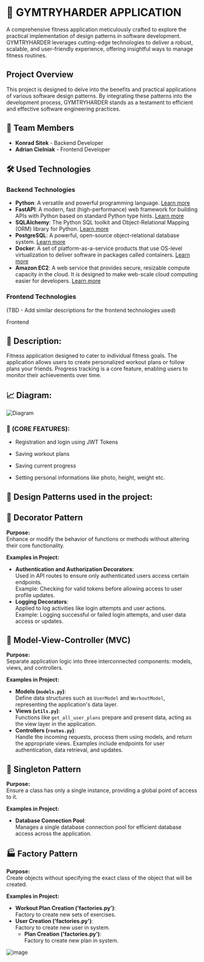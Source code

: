 # 📱 GYMTRYHARDER APPLICATION

A comprehensive fitness application meticulously crafted to explore the practical implementation of design patterns in software development. GYMTRYHARDER leverages cutting-edge technologies to deliver a robust, scalable, and user-friendly experience, offering insightful ways to manage fitness routines.

## Project Overview

This project is designed to delve into the benefits and practical applications of various software design patterns. By integrating these patterns into the development process, GYMTRYHARDER stands as a testament to efficient and effective software engineering practices.

## 👥 Team Members

- **Konrad Sitek** - Backend Developer
- **Adrian Cielniak** - Frontend Developer

## 🛠️ Used Technologies

### Backend Technologies

- **Python**: A versatile and powerful programming language. [Learn more](https://www.python.org/)
- **FastAPI**: A modern, fast (high-performance) web framework for building APIs with Python based on standard Python type hints. [Learn more](https://fastapi.tiangolo.com/)
- **SQLAlchemy**: The Python SQL toolkit and Object-Relational Mapping (ORM) library for Python. [Learn more](https://www.sqlalchemy.org/)
- **PostgreSQL**: A powerful, open-source object-relational database system. [Learn more](https://www.postgresql.org/)
- **Docker**: A set of platform-as-a-service products that use OS-level virtualization to deliver software in packages called containers. [Learn more](https://www.docker.com/)
- **Amazon EC2**: A web service that provides secure, resizable compute capacity in the cloud. It is designed to make web-scale cloud computing easier for developers. [Learn more](https://aws.amazon.com/ec2/)

### Frontend Technologies

(TBD - Add similar descriptions for the frontend technologies used)


Frontend


## 📝 **Description:**
Fitness application designed to cater to individual fitness goals. The application allows users to create personalized workout plans or follow plans your friends. Progress tracking is a core feature, enabling users to monitor their achievements over time.

## 📈 **Diagram:**

![Diagram](https://github.com/sit3kk/GymTryHarder_App/assets/69002597/a819a998-661b-4363-a81e-6cb0db0800c5)




### 🌟 **(CORE FEATURES):**
- Registration and login using JWT Tokens

- Saving workout plans

- Saving current progress

- Setting personal informations like photo, height, weight etc.


## 🧩 **Design Patterns used in the project:**

## 🎨 Decorator Pattern
**Purpose:**  
Enhance or modify the behavior of functions or methods without altering their core functionality.

**Examples in Project:**
- **Authentication and Authorization Decorators**:  
  Used in API routes to ensure only authenticated users access certain endpoints.  
  Example: Checking for valid tokens before allowing access to user profile updates.
- **Logging Decorators**:  
  Applied to log activities like login attempts and user actions.  
  Example: Logging successful or failed login attempts, and user data access or updates.


## 📐 Model-View-Controller (MVC)
**Purpose:**  
Separate application logic into three interconnected components: models, views, and controllers.

**Examples in Project:**
- **Models (`models.py`)**:  
  Define data structures such as `UserModel` and `WorkoutModel`, representing the application's data layer.
- **Views (`utils.py`)**:  
  Functions like `get_all_user_plans` prepare and present data, acting as the view layer in the application.
- **Controllers (`routes.py`)**:  
  Handle the incoming requests, process them using models, and return the appropriate views. Examples include endpoints for user authentication, data retrieval, and updates.

## 🔗 Singleton Pattern
**Purpose:**  
Ensure a class has only a single instance, providing a global point of access to it.

**Examples in Project:**
- **Database Connection Pool**:  
  Manages a single database connection pool for efficient database access across the application.

## 🏭 Factory Pattern
**Purpose:**  
Create objects without specifying the exact class of the object that will be created.

**Examples in Project:**
- **Workout Plan Creation ('factories.py')**:  
  Factory to create new sets of exercises.
- **User Creation ('factories.py')**:  
  Factory to create new user in system.
  - **Plan Creation ('factories.py')**:  
  Factory to create new plan in system.





![image](https://github.com/sit3kk/GymTryHarder_App/assets/69002597/9ffd3451-dd83-4a2e-b972-723ed3358495)
